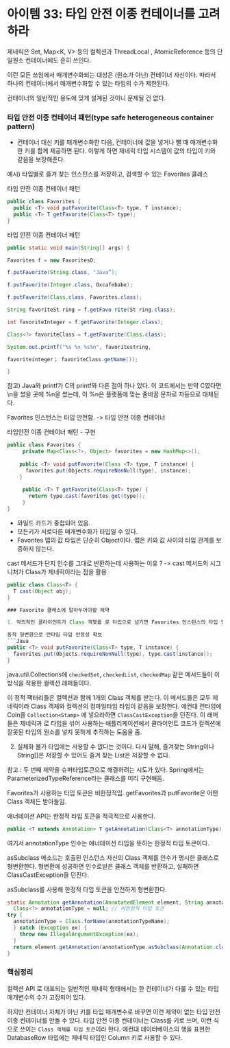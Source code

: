
# 아이템 33: 타입 안전 이종 컨테이너를 고려하라
제네릭은 Set<E>, Map<K, V> 등의 컬렉션과 ThreadLocal<T> , AtomicReference<T> 등의 단일원소 컨테이너에도 흔히 쓰인다.

이런 모든 쓰임에서 매개변수화되는 대상은 (원소가 아닌) 컨테이너 자신이다. 따라서 하나의 컨테이너에서 매개변수화할 수 있는 타입의 수가 제한된다.

컨테이너의 일반적인 용도에 맞게 설계된 것이니 문제될 건 없다.


### 타입 안전 이종 컨테이너 패턴(type safe heterogeneous container pattern)
- 컨테이너 대신 키를 매개변수화한 다음, 컨테이너에 값을 넣거나 뺄 때 매개변수화한 키를 함께 제공하면 된다. 이렇게 하면 제네릭 타입 시스템이 값의 타입이 키와 같음을 보장해준다.

예시) 타입별로 즐겨 찾는 인스턴스를 저장하고, 검색할 수 있는 Favorites 클래스


타입 안전 이종 컨테이너 패턴
```Java
public class Favorites {
  public <T> void putFavorite(Class<T> type, T instance);
  public <T> T getFavorite(Class<T> type);
}
```

타입 안전 이종 컨테이너 패턴
```Java
public static void main(String[] args) {

Favorites f = new FavoritesO;

f.putFavorite(String.class, "Java”);

f.putFavorite(Integer.class, Oxcafebabe);

f.putFavorite(Class.class, Favorites.class);

String favoriteSt ring = f.getFavo rite(St ring.class);

int favoriteInteger = f.getFavorite(Integer.class);

Class<?> favoriteClass = f.getFavorite(Class.class);

System.out.printf("%s %x %s%n", favoritestring,

favoriteinteger； favoriteClass.getName());

}
```

참고) Java와 printf가 C의 printf와 다른 점이 하나 있다. 이 코드에서는 만약 C였다면 \n을 썼을 곳에 %n을 썼는데, 이 %n은 플랫폼에 맞는 줄바꿈 문자로 자등으로 대체된다.


Favorites 인스턴스는 타입 안전함. -> 타입 안전 이종 컨테이너


타입안전 이종 컨테이너 패턴 - 구현
```Java
public class Favorites {
     private Map<Class<?>, Object> favorites = new HashMap<>();
 
	public <T> void putFavorite(Class <T> type, T instance) {
	  favorites.put(Objects.requireNonNull(type), instance);
	}
	
	 public <T> T getFavorite(Class<T> type) {
	   return type.cast(favorites.get(type));
	 }
}
```

- 와일드 카드가 중첩되어 있음.
- 모든키가 서로다른 매개변수화가 타입일 수 있다. 
- Favorites 맵의 값 타입은 단순히 Object이다. 맵은 키와 값 사이의 타입 관계를 보증하지 않는다.


cast 메서드가 단지 인수를 그대로 반환하는데 사용하는 이유 ? -> cast 메서드의 시그니처가 Class가 제네릭이라는 점을 활용

```Java
public class Class<T> {
  T cast(Object obj);
}

### Favorite 클래스에 알아두어야할 제약

1. 악의적인 클라이언트가 Class 객쳋를 로 타입으로 넘기면 Favorites 인스턴스의 타입 안정성이 쉽게 깨진다. 하지만 이렇게 짜여진 클라이언트 코드에서는 컴파일할 때 비검사 경고가 뜬다.

동적 형변환으로 런타임 타입 안정성 확보
```Java
public <T> void putFavorite(Class<T> type, T instance) {
  favorites.put(Objects.requireNonNull(type), type.cast(instance));
}
```

java.util.Collections에 `checkedSet`, `checkedList`, `checkedMap` 같은 메서드들이 이 방식을 적용한 컬렉션 래퍼들이다.

이 정적 팩터리들은 컬렉션과 함께 1개의 Class 객체를 받는다. 이 메서드들은 모두 제네릭이라 Class 객체와 컬렉션의 컴파일타임 타입이 같음을 보장한다. 
예컨대 런타임에 Coin을 `Collection<Stamp>` 에 넣으라하면 `ClassCastException`을 던진다. 이 래퍼들은 제네릭과 로 타입을 섞어 사용하는 애플리케이션에서 클라이언트 코드가 컬렉션에 잘못된 타입의 원소를 넣지 못하게 추적하는 도움울 줌.

2. 실체화 불가 타입에는 사용할 수 없다는 것이다.
다시 말해, 즐겨찾는 String이나 String[]은 저장할 수 있어도 즐겨 찾는 List<String>은 저장할 수 없다.


참고 :
두 번째 제약을 슈퍼타입토큰으로 해결하려는 시도가 있다.
Spring에서는 ParameterizedTypeReference라는 클래스를 미리 구현해둠.


Favorites가 사용하는 타입 토큰은 비한정적임.
getFavorites과 putFavorite은 어떤 Class 객체든 받아들임.

애너테이션 API는 한정적 타입 토큰을 적극적으로 사용한다.

```Java
public <T extends Annotation> T getAnnotation(Class<T> annotationType);
```

여기서 annotationType 인수는 애너테이션 타입을 뜻하는 한정적 타입 토큰이다.

asSubclass 메소드는 호출된 인스턴스 자신의 Class 객체를 인수가 명시한 클래스로 형변환한다.
형변환에 성공하면 인수로받은 클래스 객체를 반환하고, 실패하면 ClassCastException을 던진다.

asSubclass를 사용해 한정적 타입 토큰을 안전하게 형변환한다.
```Java
static Annotation getAnnotation(AnnotatedElement element, String annotationTypeName) {
  Class<?> annotationType = null; // 비한정적 타입 토큰
try {
  annotationType = Class.forName(annotationTypeName);
  } catch (Exception ex) {
    throw new IllegalArgumentException(ex);
  }
  return element.getAnnotation(annotationType.asSubclass(Annotation.class));
}

```

### 핵심정리
컬렉션 API 로 대표되는 일반적인 제네릭 형태에서는 한 컨테이너가 다룰 수 있는 타입 매개변수의 수가 고정되어 있다.

하지만 컨테이너 자체가 아닌 키를 타입 매개변수로 바꾸면 이런 제약이 없는 타입 안전 이종 컨테이너를 만들 수 있다. 타입 안전 이종 컨테이너는 Class를 키로 쓰며, 이런 식으로 쓰이는 `Class 객체를 타입 토큰`이라 한다.
예컨대 데이터베이스의 행을 표현한 DatabaseRow 타입에는 제네릭 타입인 Column<T> 키로 사용할 수 있다.
